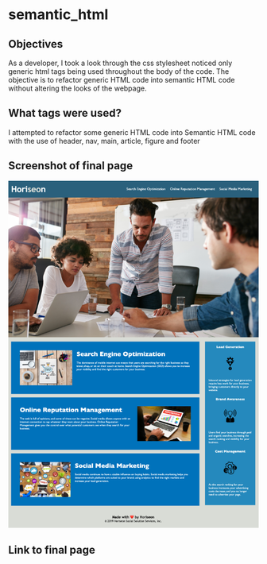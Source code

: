 # semantic_html
## Objectives
As a developer, I took a look through the css stylesheet noticed only generic html tags being used throughout the body of the code. The objective is to refactor generic HTML code into semantic HTML code without altering the looks of the webpage.  

## What tags were used?
I attempted to refactor some generic HTML code into Semantic HTML code with the use of header, nav, main, article, figure and footer


## Screenshot of final page

<img src="/assets/images/Horiseon.png" alt="Screenshot of final page" />

## Link to final page 

<link src="https://mblac219.github.io/semantic_html/" alt="Final page" />